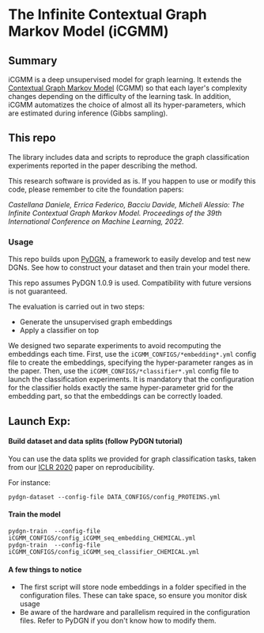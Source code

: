 # The Infinite Contextual Graph Markov Model (iCGMM)

## Summary
iCGMM is a deep unsupervised model for graph learning. It extends the [Contextual Graph Markov Model](https://github.com/diningphil/CGMM) (CGMM) so that each layer's complexity changes depending on the difficulty of the learning task. 
In addition, iCGMM automatizes the choice of almost all its hyper-parameters, which are estimated during inference (Gibbs sampling).

## This repo
The library includes data and scripts to reproduce the graph classification experiments reported in the paper describing the method.

This research software is provided as is. If you happen to use or modify this code, please remember to cite the foundation papers:

*Castellana Daniele, Errica Federico, Bacciu Davide, Micheli Alessio: The Infinite Contextual Graph Markov Model. Proceedings of the 39th International Conference on Machine Learning, 2022.*

### Usage

This repo builds upon [PyDGN](https://github.com/diningphil/PyDGN), a framework to easily develop and test new DGNs.
See how to construct your dataset and then train your model there.

This repo assumes PyDGN 1.0.9 is used. Compatibility with future versions is not guaranteed.

The evaluation is carried out in two steps:
- Generate the unsupervised graph embeddings
- Apply a classifier on top

We designed two separate experiments to avoid recomputing the embeddings each time. First, use the `iCGMM_CONFIGS/*embedding*.yml` config file to create the embeddings,
specifying the hyper-parameter ranges as in the paper. Then, use the `iCGMM_CONFIGS/*classifier*.yml` config file to launch
the classification experiments. It is mandatory that the configuration for the classifier holds exactly the same hyper-parameter grid
for the embedding part, so that the embeddings can be correctly loaded.

## Launch Exp:

#### Build dataset and data splits (follow PyDGN tutorial)
You can use the data splits we provided for graph classification tasks, taken from our [ICLR 2020](https://arxiv.org/abs/1912.09893) paper on reproducibility.

For instance:

    pydgn-dataset --config-file DATA_CONFIGS/config_PROTEINS.yml

#### Train the model

    pydgn-train  --config-file iCGMM_CONFIGS/config_iCGMM_seq_embedding_CHEMICAL.yml
    pydgn-train  --config-file iCGMM_CONFIGS/config_iCGMM_seq_classifier_CHEMICAL.yml

#### A few things to notice

- The first script will store node embeddings in a folder specified in the configuration files. These can take space, so ensure you monitor disk usage
- Be aware of the hardware and parallelism required in the configuration files. Refer to PyDGN if you don't know how to modify them.
